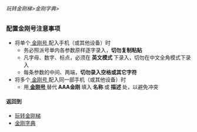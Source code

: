 ###### 玩转金刚梯>金刚字典>

### 配置金刚号注意事项

- 将单个[ 金刚号 ](https://github.com/a2zitpro/web/blob/master/LadderFree/kkDictionary/KKID.md)配入手机（或其他设备）时
  - 务必照派号单内各参数原样逐字录入，<strong>切勿复制粘贴</strong>
  - 凡字母、数字、标点，必须在<strong> 英文模式 </strong>下录入，切勿在中文全角模式下录入
  - 每条参数的中间、两端，<strong>切勿录入空格或其它字符</strong>
- 将多个[ 金刚号 ](https://github.com/a2zitpro/web/blob/master/LadderFree/kkDictionary/KKID.md)配入同一部手机（或其他设备）时
  - 用[<strong> 金刚号 </strong>](https://github.com/a2zitpro/web/blob/master/LadderFree/kkDictionary/KKID.md)替代<strong> AAA金刚 </strong>填入<strong> 名称 </strong>或<strong> 描述 </strong>处，以避免冲突


#### 返回到
- [玩转金刚梯](https://github.com/a2zitpro/web/blob/master/LadderFree/A.md)
- [金刚字典](https://github.com/a2zitpro/web/blob/master/LadderFree/kkDictionary/KKDictionary.md)

